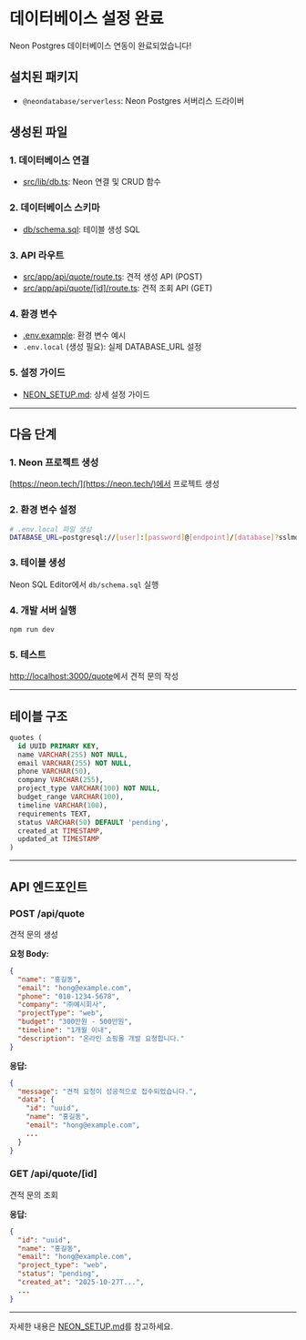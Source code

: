 # 데이터베이스 설정 완료

Neon Postgres 데이터베이스 연동이 완료되었습니다!

## 설치된 패키지

- `@neondatabase/serverless`: Neon Postgres 서버리스 드라이버

## 생성된 파일

### 1. 데이터베이스 연결
- [src/lib/db.ts](src/lib/db.ts): Neon 연결 및 CRUD 함수

### 2. 데이터베이스 스키마
- [db/schema.sql](db/schema.sql): 테이블 생성 SQL

### 3. API 라우트
- [src/app/api/quote/route.ts](src/app/api/quote/route.ts): 견적 생성 API (POST)
- [src/app/api/quote/[id]/route.ts](src/app/api/quote/[id]/route.ts): 견적 조회 API (GET)

### 4. 환경 변수
- [.env.example](.env.example): 환경 변수 예시
- `.env.local` (생성 필요): 실제 DATABASE_URL 설정

### 5. 설정 가이드
- [NEON_SETUP.md](NEON_SETUP.md): 상세 설정 가이드

---

## 다음 단계

### 1. Neon 프로젝트 생성
[https://neon.tech/](https://neon.tech/)에서 프로젝트 생성

### 2. 환경 변수 설정
```bash
# .env.local 파일 생성
DATABASE_URL=postgresql://[user]:[password]@[endpoint]/[database]?sslmode=require
```

### 3. 테이블 생성
Neon SQL Editor에서 `db/schema.sql` 실행

### 4. 개발 서버 실행
```bash
npm run dev
```

### 5. 테스트
[http://localhost:3000/quote](http://localhost:3000/quote)에서 견적 문의 작성

---

## 테이블 구조

```sql
quotes (
  id UUID PRIMARY KEY,
  name VARCHAR(255) NOT NULL,
  email VARCHAR(255) NOT NULL,
  phone VARCHAR(50),
  company VARCHAR(255),
  project_type VARCHAR(100) NOT NULL,
  budget_range VARCHAR(100),
  timeline VARCHAR(100),
  requirements TEXT,
  status VARCHAR(50) DEFAULT 'pending',
  created_at TIMESTAMP,
  updated_at TIMESTAMP
)
```

---

## API 엔드포인트

### POST /api/quote
견적 문의 생성

**요청 Body:**
```json
{
  "name": "홍길동",
  "email": "hong@example.com",
  "phone": "010-1234-5678",
  "company": "㈜예시회사",
  "projectType": "web",
  "budget": "300만원 - 500만원",
  "timeline": "1개월 이내",
  "description": "온라인 쇼핑몰 개발 요청합니다."
}
```

**응답:**
```json
{
  "message": "견적 요청이 성공적으로 접수되었습니다.",
  "data": {
    "id": "uuid",
    "name": "홍길동",
    "email": "hong@example.com",
    ...
  }
}
```

### GET /api/quote/[id]
견적 문의 조회

**응답:**
```json
{
  "id": "uuid",
  "name": "홍길동",
  "email": "hong@example.com",
  "project_type": "web",
  "status": "pending",
  "created_at": "2025-10-27T...",
  ...
}
```

---

자세한 내용은 [NEON_SETUP.md](NEON_SETUP.md)를 참고하세요.
